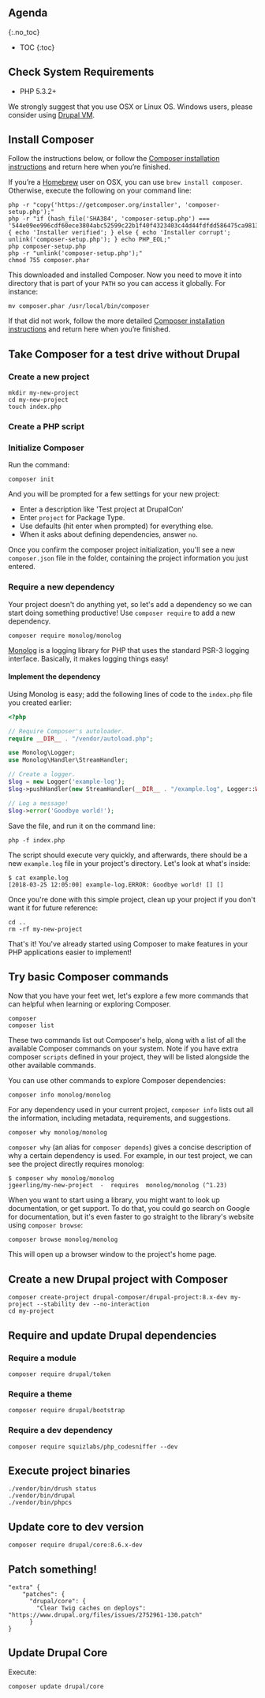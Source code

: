 ## Agenda
{:.no_toc}

* TOC
{:toc}

## Check System Requirements

* PHP 5.3.2+

We strongly suggest that you use OSX or Linux OS. Windows users, please consider using [Drupal VM](https://www.drupalvm.com/).

## Install Composer

Follow the instructions below, or follow the [Composer installation instructions](https://getcomposer.org/doc/00-intro.md#system-requirements) and return here when you’re finished.

If you’re a [Homebrew](https://brew.sh) user on OSX, you can use `brew install composer`. Otherwise, execute the following on your command line:

```
php -r "copy('https://getcomposer.org/installer', 'composer-setup.php');"
php -r "if (hash_file('SHA384', 'composer-setup.php') === '544e09ee996cdf60ece3804abc52599c22b1f40f4323403c44d44fdfdd586475ca9813a858088ffbc1f233e9b180f061') { echo 'Installer verified'; } else { echo 'Installer corrupt'; unlink('composer-setup.php'); } echo PHP_EOL;"
php composer-setup.php
php -r "unlink('composer-setup.php');"
chmod 755 composer.phar
```

This downloaded and installed Composer. Now you need to move it into directory that is part of your `PATH` so you can access it globally. For instance:

```
mv composer.phar /usr/local/bin/composer
```

If that did not work, follow the more detailed [Composer installation instructions](https://getcomposer.org/doc/00-intro.md#system-requirements) and return here when you’re finished.

## Take Composer for a test drive without Drupal

### Create a new project

```
mkdir my-new-project
cd my-new-project
touch index.php
```

### Create a PHP script

### Initialize Composer

Run the command:

```
composer init
```

And you will be prompted for a few settings for your new project:

  - Enter a description like 'Test project at DrupalCon'
  - Enter `project` for Package Type.
  - Use defaults (hit enter when prompted) for everything else.
  - When it asks about defining dependencies, answer `no`.

Once you confirm the composer project initialization, you'll see a new `composer.json` file in the folder, containing the project information you just entered.

### Require a new dependency

Your project doesn't do anything yet, so let's add a dependency so we can start doing something productive! Use `composer require` to add a new dependency.

```
composer require monolog/monolog
```

[Monolog](https://seldaek.github.io/monolog/) is a logging library for PHP that uses the standard PSR-3 logging interface. Basically, it makes logging things easy!

#### Implement the dependency

Using Monolog is easy; add the following lines of code to the `index.php` file you created earlier:

```php
<?php

// Require Composer's autoloader.
require __DIR__ . "/vendor/autoload.php";

use Monolog\Logger;
use Monolog\Handler\StreamHandler;

// Create a logger.
$log = new Logger('example-log');
$log->pushHandler(new StreamHandler(__DIR__ . "/example.log", Logger::WARNING));

// Log a message!
$log->error('Goodbye world!');
```

Save the file, and run it on the command line:

```
php -f index.php
```

The script should execute very quickly, and afterwards, there should be a new `example.log` file in your project's directory. Let's look at what's inside:

```
$ cat example.log
[2018-03-25 12:05:00] example-log.ERROR: Goodbye world! [] []
```

Once you're done with this simple project, clean up your project if you don't want it for future reference:

```
cd ..
rm -rf my-new-project
```

That's it! You've already started using Composer to make features in your PHP applications easier to implement!

## Try basic Composer commands

Now that you have your feet wet, let's explore a few more commands that can helpful when learning or exploring Composer.

```
composer
composer list
```

These two commands list out Composer's help, along with a list of all the available Composer commands on your system. Note if you have extra composer `scripts` defined in your project, they will be listed alongside the other available commands.

You can use other commands to explore Composer dependencies:

```
composer info monolog/monolog
```

For any dependency used in your current project, `composer info` lists out all the information, including metadata, requirements, and suggestions.

```
composer why monolog/monolog
```

`composer why` (an alias for `composer depends`) gives a concise description of why a certain dependency is used. For example, in our test project, we can see the project directly requires monolog:

```
$ composer why monolog/monolog
jgeerling/my-new-project  -  requires  monolog/monolog (^1.23)
```

When you want to start using a library, you might want to look up documentation, or get support. To do that, you could go search on Google for documentation, but it's even faster to go straight to the library's website using `composer browse`:

```
composer browse monolog/monolog
```

This will open up a browser window to the project's home page.

## Create a new Drupal project with Composer

```
composer create-project drupal-composer/drupal-project:8.x-dev my-project --stability dev --no-interaction
cd my-project
```

## Require and update Drupal dependencies

### Require a module

```
composer require drupal/token
```

### Require a theme

```
composer require drupal/bootstrap
```

### Require a dev dependency

```
composer require squizlabs/php_codesniffer --dev
```

## Execute project binaries

```
./vendor/bin/drush status
./vendor/bin/drupal
./vendor/bin/phpcs
```

## Update core to dev version

```
composer require drupal/core:8.6.x-dev
```

## Patch something!

```
"extra" {
    "patches": {
      "drupal/core": {
        "Clear Twig caches on deploys": "https://www.drupal.org/files/issues/2752961-130.patch"
      }
}
```

## Update Drupal Core

Execute:
```
composer update drupal/core
```
